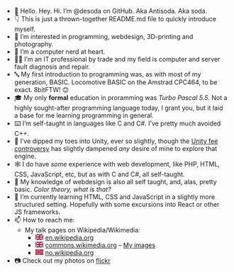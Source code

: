 - 🤘 Hello. Hey. Hi. I’m @desoda on GitHub. Aka Antisoda. Aka soda.
- 👇 This is just a thrown-together README.md file to quickly introduce myself.
- 👀 I’m interested in programming, webdesign, 3D-printing and photography.
- 💾 I’m a computer nerd at heart.
- 👨‍💻 I’m an IT professional by trade and my field is computer and server fault diagnosis and repair.
- 🔤 My first introduction to programming was, as with most of my generation, BASIC. Locomotive BASIC on the Amstrad CPC464, to be exact. 8bitFTW! 😊
- 🎓 My only **formal** education in proramming was _Turbo Pascal 5.5_. Not a highly sought-after programming language today, I grant you, but it laid a base for me learning programming in general.
- ⌨️ I’m self-taught in languages like C and C#. I’ve pretty much avoided C++.
- 👾 I’ve dipped my toes into Unity, ever so slightly, though the [Unity fee controversy](https://gist.github.com/runevision/1c0d6a856dda1461577cf7f84574253a) has slightly dampened _any_ desire of mine to explore that engine.
- 🕸️ I do have _some_ experience with web development, like PHP, HTML, CSS, JavaScript, etc, but as with C and C#, all self-taught.
- 🎨 My knowledge of webdesign is also all self taught, and, alas, pretty basic. _Color theory, what is that?_
- 🌱 I’m currently learning HTML, CSS and JavaScript in a slightly more structured setting. Hopefully with some excursions into React or other JS frameworks.
- 📫 How to reach me:
  - My talk pages on Wikipedia/Wikimedia:
    - <img src="https://raw.githubusercontent.com/lipis/flag-icons/main/flags/4x3/gb.svg" width="18" height="13"> [en.wikipedia.org](https://en.wikipedia.org/wiki/User_talk:Desoda)
    - <img src="https://raw.githubusercontent.com/lipis/flag-icons/main/flags/4x3/gb.svg" width="18" height="13"> [commons.wikimedia.org](https://commons.wikimedia.org/wiki/User_talk:Desoda) – [My images](https://commons.wikimedia.org/wiki/User:Desoda)
    - <img src="https://raw.githubusercontent.com/lipis/flag-icons/main/flags/4x3/no.svg" width="18" height="13  "> [no.wikipedia.org](https://no.wikipedia.org/wiki/Brukerdiskusjon:Desoda)
- 📷 Check out my photos on [flickr](https://flickr.com/photos/desoda/)

